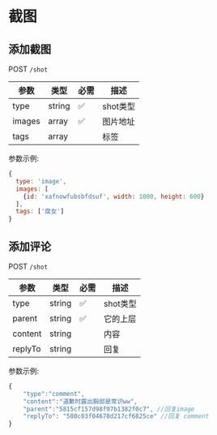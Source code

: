 # 截图

## 添加截图

POST `/shot`

|参数|类型|必需|描述|
|---|---|---|---|
|type|string|✅|shot类型|
|images|array|✅|图片地址|
|tags|array||标签|

参数示例:

```js
{
  type: 'image',
  images: [
    {id: 'xafnowfubsbfdsuf', width: 1000, height: 600}
  ],
  tags: ['腐女']
}
```

## 添加评论

POST `/shot`

|参数|类型|必需|描述|
|---|---|---|---|
|type|string|✅|shot类型|
|parent|string|✅|它的上层|
|content|string||内容|
|replyTo|string||回复|

参数示例:

```js
{
	"type":"comment",
	"content":"道歉时露出胸部是常识ww",
	"parent":"5815cf157d98f97b1382f0c7", //回复image
	"replyTo": "580c03f04678d217cf6825ce" //回复 comment
}
```
